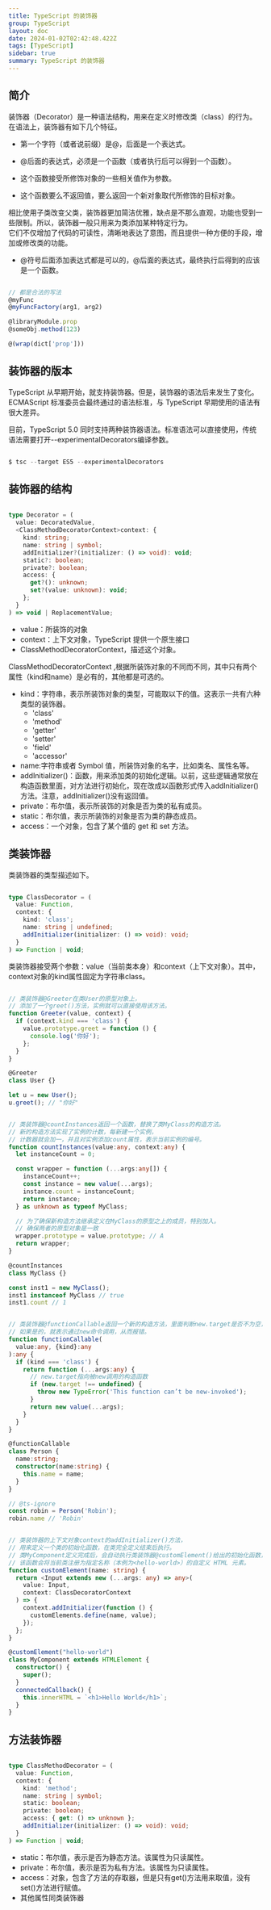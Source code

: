 ```yaml
---
title: TypeScript 的装饰器
group: TypeScript
layout: doc
date: 2024-01-02T02:42:48.422Z
tags: [TypeScript]
sidebar: true
summary: TypeScript 的装饰器
---
```


## 简介

装饰器（Decorator）是一种语法结构，用来在定义时修改类（class）的行为。<br />
在语法上，装饰器有如下几个特征。

* 第一个字符（或者说前缀）是@，后面是一个表达式。

* @后面的表达式，必须是一个函数（或者执行后可以得到一个函数）。

* 这个函数接受所修饰对象的一些相关值作为参数。

* 这个函数要么不返回值，要么返回一个新对象取代所修饰的目标对象。

相比使用子类改变父类，装饰器更加简洁优雅，缺点是不那么直观，功能也受到一些限制。所以，装饰器一般只用来为类添加某种特定行为。<br/>
它们不仅增加了代码的可读性，清晰地表达了意图，而且提供一种方便的手段，增加或修改类的功能。

* @符号后面添加表达式都是可以的，@后面的表达式，最终执行后得到的应该是一个函数。

```TypeScript

// 都是合法的写法
@myFunc
@myFuncFactory(arg1, arg2)

@libraryModule.prop
@someObj.method(123)

@(wrap(dict['prop']))

```

## 装饰器的版本

TypeScript 从早期开始，就支持装饰器。但是，装饰器的语法后来发生了变化。ECMAScript 标准委员会最终通过的语法标准，与 TypeScript 早期使用的语法有很大差异。<br/>

目前，TypeScript 5.0 同时支持两种装饰器语法。标准语法可以直接使用，传统语法需要打开--experimentalDecorators编译参数。

```TypeScript

$ tsc --target ES5 --experimentalDecorators

```

## 装饰器的结构

```TypeScript

type Decorator = (
  value: DecoratedValue,
  <ClassMethodDecoratorContext>context: {
    kind: string;
    name: string | symbol;
    addInitializer?(initializer: () => void): void;
    static?: boolean;
    private?: boolean;
    access: {
      get?(): unknown;
      set?(value: unknown): void;
    };
  }
) => void | ReplacementValue;


```
* value：所装饰的对象
* context：上下文对象，TypeScript 提供一个原生接口
* ClassMethodDecoratorContext，描述这个对象。

ClassMethodDecoratorContext ,根据所装饰对象的不同而不同，其中只有两个属性（kind和name）是必有的，其他都是可选的。

* kind：字符串，表示所装饰对象的类型，可能取以下的值。这表示一共有六种类型的装饰器。
  * 'class'
  * 'method'
  * 'getter'
  * 'setter'
  * 'field'
  * 'accessor'
* name:字符串或者 Symbol 值，所装饰对象的名字，比如类名、属性名等。
* addInitializer()：函数，用来添加类的初始化逻辑。以前，这些逻辑通常放在构造函数里面，对方法进行初始化，现在改成以函数形式传入addInitializer()方法。注意，addInitializer()没有返回值。
* private：布尔值，表示所装饰的对象是否为类的私有成员。
* static：布尔值，表示所装饰的对象是否为类的静态成员。
* access：一个对象，包含了某个值的 get 和 set 方法。

## 类装饰器

类装饰器的类型描述如下。

```TypeScript

type ClassDecorator = (
  value: Function,
  context: {
    kind: 'class';
    name: string | undefined;
    addInitializer(initializer: () => void): void;
  }
) => Function | void;

```
类装饰器接受两个参数：value（当前类本身）和context（上下文对象）。其中，context对象的kind属性固定为字符串class。

```TypeScript

// 类装饰器@Greeter在类User的原型对象上，
// 添加了一个greet()方法，实例就可以直接使用该方法。
function Greeter(value, context) {
  if (context.kind === 'class') {
    value.prototype.greet = function () {
      console.log('你好');
    };
  }
}

@Greeter
class User {}

let u = new User();
u.greet(); // "你好"


// 类装饰器@countInstances返回一个函数，替换了类MyClass的构造方法。
// 新的构造方法实现了实例的计数，每新建一个实例，
// 计数器就会加一，并且对实例添加count属性，表示当前实例的编号。
function countInstances(value:any, context:any) {
  let instanceCount = 0;

  const wrapper = function (...args:any[]) {
    instanceCount++;
    const instance = new value(...args);
    instance.count = instanceCount;
    return instance;
  } as unknown as typeof MyClass;

  // 为了确保新构造方法继承定义在MyClass的原型之上的成员，特别加入。
  // 确保两者的原型对象是一致
  wrapper.prototype = value.prototype; // A
  return wrapper;
}

@countInstances
class MyClass {}

const inst1 = new MyClass();
inst1 instanceof MyClass // true
inst1.count // 1


// 类装饰器@functionCallable返回一个新的构造方法，里面判断new.target是否不为空，
// 如果是的，就表示通过new命令调用，从而报错。
function functionCallable(
  value:any, {kind}:any
):any {
  if (kind === 'class') {
    return function (...args:any) {
      // new.target指向被new调用的构造函数
      if (new.target !== undefined) {
        throw new TypeError('This function can’t be new-invoked');
      }
      return new value(...args);
    }
  }
}

@functionCallable
class Person {
  name:string;
  constructor(name:string) {
    this.name = name;
  }
}

// @ts-ignore
const robin = Person('Robin');
robin.name // 'Robin'


// 类装饰器的上下文对象context的addInitializer()方法，
// 用来定义一个类的初始化函数，在类完全定义结束后执行。
// 类MyComponent定义完成后，会自动执行类装饰器@customElement()给出的初始化函数，
// 该函数会将当前类注册为指定名称（本例为<hello-world>）的自定义 HTML 元素。
function customElement(name: string) {
  return <Input extends new (...args: any) => any>(
    value: Input,
    context: ClassDecoratorContext
  ) => {
    context.addInitializer(function () {
      customElements.define(name, value);
    });
  };
}

@customElement("hello-world")
class MyComponent extends HTMLElement {
  constructor() {
    super();
  }
  connectedCallback() {
    this.innerHTML = `<h1>Hello World</h1>`;
  }
}
```

## 方法装饰器

```TypeScript

type ClassMethodDecorator = (
  value: Function,
  context: {
    kind: 'method';
    name: string | symbol;
    static: boolean;
    private: boolean;
    access: { get: () => unknown };
    addInitializer(initializer: () => void): void;
  }
) => Function | void;

```
* static：布尔值，表示是否为静态方法。该属性为只读属性。
* private：布尔值，表示是否为私有方法。该属性为只读属性。
* access：对象，包含了方法的存取器，但是只有get()方法用来取值，没有set()方法进行赋值。
* 其他属性同类装饰器


